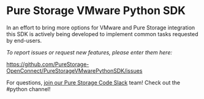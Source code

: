 # Pure Storage VMware Python SDK

In an effort to bring more options for VMware and Pure Storage integration this SDK is actively being developed to implement common tasks requested by end-users.

_To report issues or request new features, please enter them here:_

https://github.com/PureStorage-OpenConnect/PureStorageVMwarePythonSDK/issues

For questions, <a href="https://codeinvite.purestorage.com/">join our Pure Storage Code Slack</a> team! Check out the #python channel!
